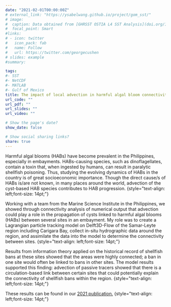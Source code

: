 ```yaml
---
date: "2021-02-01T00:00:00Z"
# external_link: "https://ysabelwang.github.io/project/gom_sst/"
# image:
#  caption: Data obtained from [GHRSST OSTIA L4 SST Analysis](doi.org/10.5067/GHOST-4FK01)
#  focal_point: Smart
#links:
# - icon: twitter
#   icon_pack: fab
#   name: Follow
#   url: https://twitter.com/georgecushen
# slides: example
#summary: 

tags:
#- SST
#- NetCDF
#- MATLAB
#- Gulf of Mexico
title: The impact of local advection in harmful algal bloom connectivity in the Samar-Leyte Region of the Philippines
url_code: ""
url_pdf: ""
url_slides: ""
url_video: ""

# Show the page's date?
show_date: false

# Show social sharing links?
share: true
---
```

Harmful algal blooms (HABs) have become prevalent in the Philippines, especially in embayments. HABs-causing species, such as dinoflagellates, contain a toxin that, when ingested by humans, can result in paralytic shellfish poisoning. Thus, studying the evolving dynamics of HABs in the country is of great socioeconomic importance. Though the direct cause/s of HABs is/are not known, in many places around the world, advection of the cyst-based HAB species contributes to HAB progression.
{style="text-align: left;font-size: 14pt;"}

Working with a team from the Marine Science Institute in the Philippines, we showed through connectivity analysis of numerical output that advection could play a role in the propagation of cysts linked to harmful algal blooms (HABs) between several sites in an embayment. My role was to create a Lagrangian particle tracking model on Delft3D-Flow of the Samar-Leyte region including Carigara Bay, collect in-situ hydrographic data around the region, and assimilate the data into the model to determine the connectivity between sites.
{style="text-align: left;font-size: 14pt;"}

Results from information theory applied on the historical record of shellfish bans at these sites showed that the areas were highly connected; a ban in one site would often be linked to bans in other sites. The model results supported this finding: advection of passive tracers showed that there is a circulation-based link between certain sites that could potentially explain the connectivity of shellfish bans within the region.
{style="text-align: left;font-size: 14pt;"}

These results can be found in our <a href="https://ysabelwang.github.io/publication/punongbayan-2022-connections/">2021 publication.</a>
{style="text-align: left;font-size: 14pt;"}

